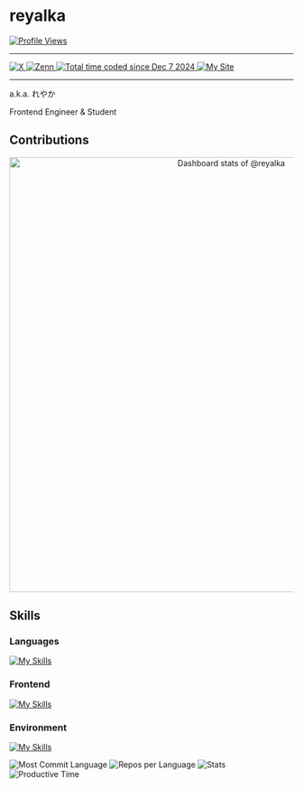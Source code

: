 # reyalka

<a href="https://github.com/reyalka">
  <img src="https://komarev.com/ghpvc/?username=reyalka&style=for-the-badge" alt="Profile Views">
</a>

---

<a href="https://x.com/reyalka_dev">
  <img src="https://img.shields.io/badge/X-%40reyalka__dev-blue?style=for-the-badge&logo=x" alt="X">
</a>
<a href="https://zenn.dev/reyalka">
  <img src="https://img.shields.io/badge/Zenn-%40reyalka-blue?style=for-the-badge&logo=zenn" alt="Zenn">
</a>
<a href="https://wakatime.com/@a46bf7ca-4afd-49c5-8ca2-6ccfdced69e1">
  <img src="https://wakatime.com/badge/user/a46bf7ca-4afd-49c5-8ca2-6ccfdced69e1.svg?style=for-the-badge" alt="Total time coded since Dec 7 2024">
</a>
<a href="https://reyalka.pages.dev">
  <img src="https://img.shields.io/badge/my%20site-%E3%82%8C%E3%82%84%E3%81%8B%E3%83%9C%E3%83%83%E3%82%AF%E3%82%B9-blue?style=for-the-badge&logo=googlemaps" alt="My Site">
</a>

---

a.k.a. れやか

Frontend Engineer & Student

## Contributions

<!-- Copy-paste in your Readme.md file -->

<a href="https://next.ossinsight.io/widgets/official/compose-user-dashboard-stats?user_id=140703515" target="_blank" style="display: block" align="center" target="_blank">
  <picture>
    <source media="(prefers-color-scheme: dark)" srcset="https://next.ossinsight.io/widgets/official/compose-user-dashboard-stats/thumbnail.png?user_id=140703515&image_size=auto&color_scheme=dark" width="771" height="auto">
    <img alt="Dashboard stats of @reyalka" src="https://next.ossinsight.io/widgets/official/compose-user-dashboard-stats/thumbnail.png?user_id=140703515&image_size=auto&color_scheme=light" width="771" height="auto">
  </picture>
</a>

<!-- Made with [OSS Insight](https://ossinsight.io/) -->

## Skills

### Languages

[![My Skills](https://skillicons.dev/icons?i=javascript,typescript,html,css,python,rust,lua,bash,regex&theme=dark&perline=15)](https://skillicons.dev)

### Frontend

[![My Skills](https://skillicons.dev/icons?i=nodejs,react,vite,astro,nextjs,deno,tailwindcss,cloudflare,npm,yarn,pnpm,bun,figma&theme=dark&perline=10)](https://skillicons.dev)

### Environment

[![My Skills](https://skillicons.dev/icons?i=linux,windows,git,github,vim,neovim,vscode&theme=dark&perline=15)](https://skillicons.dev)

<picture>
  <source media="(prefers-color-scheme: dark)" srcset="http://github-profile-summary-cards.vercel.app/api/cards/most-commit-language?username=reyalka&theme=github_dark">
  <img alt="Most Commit Language" src="http://github-profile-summary-cards.vercel.app/api/cards/most-commit-language?username=reyalka&theme=github">
</picture>
<picture>
  <source media="(prefers-color-scheme: dark)" srcset="http://github-profile-summary-cards.vercel.app/api/cards/repos-per-language?username=reyalka&theme=github_dark">
  <img alt="Repos per Language" src="http://github-profile-summary-cards.vercel.app/api/cards/repos-per-language?username=reyalka&theme=github">
</picture>

<picture>
  <source media="(prefers-color-scheme: dark)" srcset="http://github-profile-summary-cards.vercel.app/api/cards/stats?username=reyalka&theme=github_dark">
  <img alt="Stats" src="http://github-profile-summary-cards.vercel.app/api/cards/stats?username=reyalka&theme=github">
</picture>
<picture>
  <source media="(prefers-color-scheme: dark)" srcset="http://github-profile-summary-cards.vercel.app/api/cards/productive-time?username=reyalka&theme=github_dark&utcOffset=8">
  <img alt="Productive Time" src="http://github-profile-summary-cards.vercel.app/api/cards/productive-time?username=reyalka&theme=github&utcOffset=8">
</picture>
